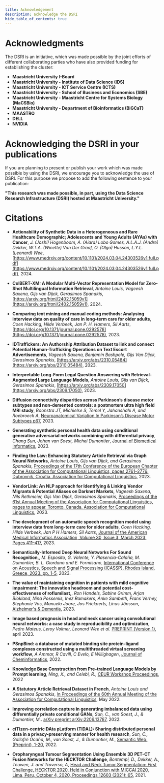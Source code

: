 ```yaml
---
title: Acknowledgement
description: acknowledge the DSRI 
hide_table_of_contents: true
---
```


# Acknowledgments

The DSRI is an initiative, which was made possible by the joint efforts of different collaborating parties who have also provided funding for establishing the cluster:

* **Maastricht University I-Board**
* **Maastricht University - Institute of Data Science (IDS)**
* **Maastricht University - ICT Service Centre (ICTS)**
* **Maastricht University - School of Business and Economics (SBE)**
* **Maastricht University - Maastricht Centre for Systems Biology (MaCSBio)**
* **Maastricht University - Department of Bioinformatics (BiGCaT)**
* **MAASTRO**
* **DELL**
* **NVIDIA**

# Acknowledging the DSRI in your publications

If you are planning to present or publish your work which was made possible by using the DSRI, we encourage you to acknowledge the use of DSRI. For this purpose we propose to add the following sentence to your publication: 

**"This research was made possible, in part, using the Data Science Research Infrastructure (DSRI) hosted at Maastricht University."**

# Citations

* **Actionability of Synthetic Data in a Heterogeneous and Rare Healthcare Demographic; Adolescents and Young Adults (AYAs) with Cancer**, *J. (Joshi) Hogenboom, A. (Aiara) Lobo Gomes, A.L.A.J. (Andre) Dekker, W.T.A. (Winette) Van Der Graaf, O. (Olga) Husson, L.Y.L. (Leonard) Wee*, [https://www.medrxiv.org/content/10.1101/2024.03.04.24303526v1.full.pdf](https://www.medrxiv.org/content/10.1101/2024.03.04.24303526v1.full.pdf), 2024.

* **ColBERT-XM: A Modular Multi-Vector Representation Model for Zero-Shot Multilingual Information Retrieval**, *Antoine Louis, Vageesh Saxena, Gijs van Dijck, Gerasimos Spanakis*, [https://arxiv.org/html/2402.15059v1](https://arxiv.org/html/2402.15059v1), 2024.

* **Comparing text mining and manual coding methods: Analysing interview data on quality of care in long-term care for older adults**, *Coen Hacking, Hilde Verbeek, Jan P. H. Hamers, Sil Aarts*, [https://doi.org/10.1371/journal.pone.0292578](https://doi.org/10.1371/journal.pone.0292578), 2023.

* **IDTraffickers: An Authorship Attribution Dataset to link and connect Potential Human-Trafficking Operations on Text Escort Advertisements**, *Vageesh Saxena, Benjamin Bashpole, Gijs Van Dijck, Gerasimos Spanakis*, [https://arxiv.org/abs/2310.05484](https://arxiv.org/abs/2310.05484), 2023.

* **Interpretable Long-Form Legal Question Answering with Retrieval-Augmented Large Language Models**, *Antoine Louis, Gijs van Dijck, Gerasimos Spanakis*, [https://arxiv.org/abs/2309.17050](https://arxiv.org/abs/2309.17050), 2023.

* **Diffusion connectivity disparities across Parkinson’s disease motor subtypes and non-demented controls: a postmortem ultra high field MRI study**, *Boonstra JT, Michielse S, Temel Y, Jahanshahi A, and Roebroeck A*, [Neuroanatomical Variation In Parkinson’s Disease Motor Subtypes p67](https://cris.maastrichtuniversity.nl/ws/portalfiles/portal/141986304/c7913.pdf#page=67), 2023.

* **Generating synthetic personal health data using conditional generative adversarial networks combining with differential privacy**, *Chang Sun, Johan van Soest, Michel Dumontier*, [Journal of Biomedical Informatics](https://doi.org/10.1016/j.jbi.2023.104404), 2023.

* **Finding the Law: Enhancing Statutory Article Retrieval via Graph Neural Networks**, *Antoine Louis, Gijs van Dijck, and Gerasimos Spanakis*, [Proceedings of the 17th Conference of the European Chapter of the Association for Computational Linguistics, pages 2761–2776, Dubrovnik, Croatia. Association for Computational Linguistics](https://aclanthology.org/2023.eacl-main.203), 2023.

* **VendorLink: An NLP approach for Identifying & Linking Vendor Migrants & Potential Aliases on Darknet Markets**, *Vageesh Saxena, Nils Rethmeier, Gijs Van Dijck, Gerasimos Spanakis*, [Proceedings of the 61st Annual Meeting of the Association for Computational Linguistics, pages to appear, Toronto, Canada. Association for Computational Linguistics](https://arxiv.org/abs/2305.02763), 2023.

* **The development of an automatic speech recognition model using interview data from long-term care for older adults**, *Coen Hacking, Hilde Verbeek, Jan P H Hamers, Sil Aarts*, [Journal of the American Medical Informatics Association, Volume 30, Issue 3, March 2023, Pages 411–417](https://doi.org/10.1093/jamia/ocac241), 2023.

* **Semantically-Informed Deep Neural Networks For Sound Recognition,**, *M. Esposito, G. Valente, Y. Plasencia-Calaña, M. Dumontier, B. L. Giordano and E. Formisano*, [International Conference on Acoustics, Speech and Signal Processing (ICASSP), Rhodes Island, Greece, 2023, pp. 1-5](https://ieeexplore.ieee.org/document/10095606), 2023.

* **The value of maintaining cognition in patients with mild cognitive impairment: The innovation headroom and potential cost-effectiveness of roflumilast,**, *Ron Handels, Sabine Grimm, Arjan Blokland, Nina Possemis, Inez Ramakers, Anke Sambeth, Frans Verhey, Stephanie Vos, Manuela Joore, Jos Prickaerts, Linus Jönsson*, [Alzheimer's & Dementia](https://doi.org/10.1002/alz.13001), 2023.

* **Image based prognosis in head and neck cancer using convolutional neural networks: a case study in reproducibility and optimization**, *Pedro Mateus, Leroy Volmer, Leonard Wee et al.* [PREPRINT (Version 1)](https://doi.org/10.21203/rs.3.rs-2761751/v1), april 2023.

* **PSnpBind: a database of mutated binding site protein-ligand complexes constructed using a multithreaded virtual screening workflow**, *A Ammar, R Cavill, C Evelo, E Willighagen*, [Journal of Cheminformatics](https://link.springer.com/article/10.1186/s13321-021-00573-5), 2022.

* **Knowledge Base Construction from Pre-trained Language Models by Prompt learning**, *Ning, X., and Celebi, R.*, [CEUR Workshop Proceedings](https://ceur-ws.org/Vol-3274/paper4.pdf), 2022

* **A Statutory Article Retrieval Dataset in French**, *Antoine Louis and Gerasimos Spanakis*, [In Proceedings of the 60th Annual Meeting of the Association for Computational Linguistics](https://arxiv.org/abs/2108.11792), May 2022.

* **Improving correlation capture in generating imbalanced data using differentially private conditional GANs**, *Sun, C., van Soest, J., & Dumontier, M.*. [arXiv preprint arXiv:2206.13787](https://arxiv.org/pdf/2206.13787v1.pdf), 2022.

* **ciTIzen-centric DAta pLatform (TIDAL): Sharing distributed personal data in a privacy-preserving manner for health research**, *Sun, C., Gallofré Ocaña, M., van Soest, J., & Dumontier, M.*, [Semantic Web, (Preprint), 1-20](https://www.semantic-web-journal.net/system/files/swj3220.pdf), 2022.

* **Oropharyngeal Tumour Segmentation Using Ensemble 3D PET-CT Fusion Networks for the HECKTOR Challenge**, *Bontempi, D., Dekker, A., Teuwen, J. and Traverso, A*, [Head and Neck Tumor Segmentation: First Challenge, HECKTOR 2020, Held in Conjunction with MICCAI 2020, Lima, Peru, October 4, 2020, Proceedings 12603 (2021): 65](https://link.springer.com/content/pdf/10.1007/978-3-030-67194-5.pdf#page=75), 2021.


